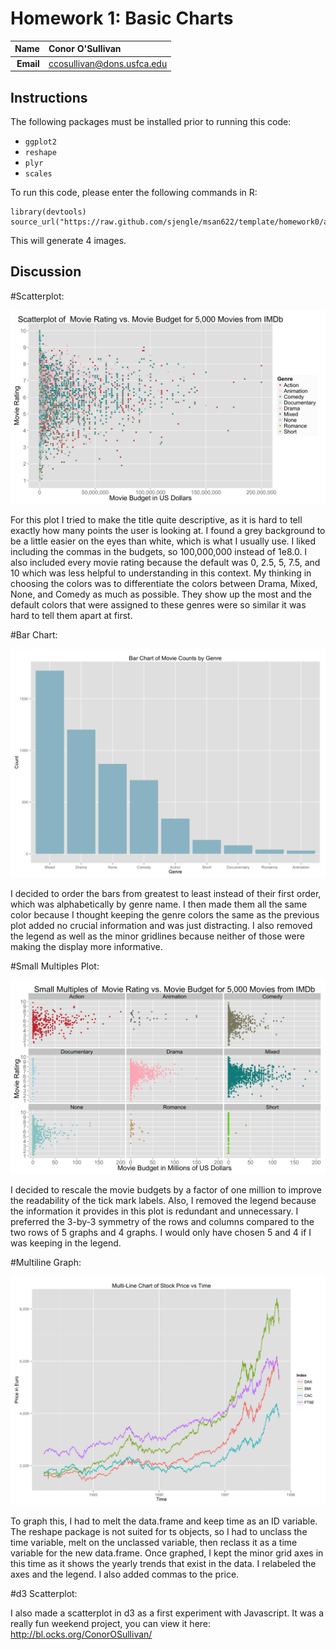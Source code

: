 Homework 1: Basic Charts
==============================

| **Name**  | Conor O'Sullivan  |
|----------:|:-------------|
| **Email** | ccosullivan@dons.usfca.edu |

## Instructions ##

The following packages must be installed prior to running this code:

- `ggplot2`
- `reshape`
- `plyr`
- `scales`

To run this code, please enter the following commands in R:

```
library(devtools)
source_url("https://raw.github.com/sjengle/msan622/template/homework0/anscombe.r")
```

This will generate 4 images.

## Discussion ##

#Scatterplot:

![IMAGE](hw1-scatter.png)

For this plot I tried to make the title quite descriptive, as it is hard to tell exactly how many points the user is looking at. I found a grey background to be a little easier on the eyes than white, which is what I usually use. I liked including the commas in the budgets, so 100,000,000 instead of 1e8.0. I also included every movie rating because the default was 0, 2.5, 5, 7.5, and 10 which was less helpful to understanding in this context. My thinking in choosing the colors was to differentiate the colors between Drama, Mixed, None, and Comedy as much as possible. They show up the most and the default colors that were assigned to these genres were so similar it was hard to tell them apart at first.

#Bar Chart:

![IMAGE](hw1-bar.png)

I decided to order the bars from greatest to least instead of their first order, which was alphabetically by genre name. I then made them all the same color because I thought keeping the genre colors the same as the previous plot added no crucial information and was just distracting. I also removed the legend as well as the minor gridlines because neither of those were making the display more informative.

#Small Multiples Plot:

![IMAGE](hw1-multiples.png)

I decided to rescale the movie budgets by a factor of one million to improve the readability of the tick mark labels. Also, I removed the legend because the information it provides in this plot is redundant and unnecessary. I preferred the 3-by-3 symmetry of the rows and columns compared to the two rows of 5 graphs and 4 graphs. I would only have chosen 5 and 4 if I was keeping in the legend.

#Multiline Graph:

![IMAGE](hw1-multiline.png)

To graph this, I had to melt the data.frame and keep time as an ID variable. The reshape package is not suited for ts objects, so I had to unclass the time variable, melt on the unclassed variable, then reclass it as a time variable for the new data.frame. Once graphed, I kept the minor grid axes in this time as it shows the yearly trends that exist in the data. I relabeled the axes and the legend. I also added commas to the price.

#d3 Scatterplot:

I also made a scatterplot in d3 as a first experiment with Javascript. It was a really fun weekend project, you can view it here: http://bl.ocks.org/ConorOSullivan/
